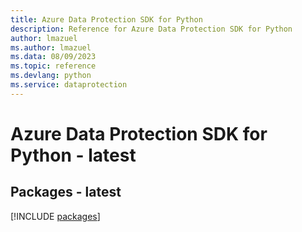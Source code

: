 ```yaml
---
title: Azure Data Protection SDK for Python
description: Reference for Azure Data Protection SDK for Python
author: lmazuel
ms.author: lmazuel
ms.data: 08/09/2023
ms.topic: reference
ms.devlang: python
ms.service: dataprotection
---
```

# Azure Data Protection SDK for Python - latest
## Packages - latest
[!INCLUDE [packages](data-protection-index.md)]